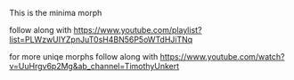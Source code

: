 This is the minima morph

follow along with https://www.youtube.com/playlist?list=PLWzwUIYZpnJuT0sH4BN56P5oWTdHJiTNq

for more uniqe morphs follow along with https://www.youtube.com/watch?v=UuHrgv6p2Mg&ab_channel=TimothyUnkert
